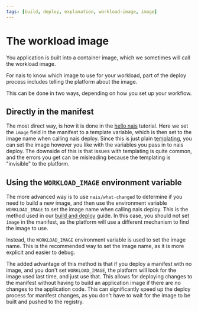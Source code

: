 ```yaml
---
tags: [build, deploy, explanation, workload-image, image]
---
```


# The workload image

You application is built into a container image, which we sometimes will call the workload image.

For nais to know which image to use for your workload, part of the deploy process includes telling the platform about the image.

This can be done in two ways, depending on how you set up your workflow.

## Directly in the manifest

The most direct way, is how it is done in the [hello nais](../../tutorials/hello-nais.md) tutorial.
Here we set the `image` field in the manifest to a template variable, which is then set to the image name when calling nais deploy.
Since this is just plain [templating](../../build/how-to/templating.md), you can set the image however you like with the variables you pass in to nais deploy.
The downside of this is that issues with templating is quite common, and the errors you get can be misleading because the templating is "invisible" to the platform.

## Using the `WORKLOAD_IMAGE` environment variable

The more advanced way is to use `nais/what-changed` to determine if you need to build a new image, and then use the environment variable `WORKLOAD_IMAGE` to set the image name when calling nais deploy.
This is the method used in our [build and deploy](../../build/how-to/build-and-deploy.md) guide.
In this case, you should not set `image` in the manifest, as the platform will use a different mechanism to find the image to use.

Instead, the `WORKLOAD_IMAGE` environment variable is used to set the image name.
This is the recommended way to set the image name, as it is more explicit and easier to debug.

The added advantage of this method is that if you deploy a manifest with no image, and you don't set `WORKLOAD_IMAGE`, the platform will look for the image used last time, and just use that.
This allows for deploying changes to the manifest without having to build an application image if there are no changes to the application code.
This can significantly speed up the deploy process for manifest changes, as you don't have to wait for the image to be built and pushed to the registry.

